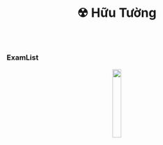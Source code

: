 <h1 align="center">☢ Hữu Tường</h1>

<br />
<h1></h1>
<h3 align="left">ExamList</h3>
 
<p align="center">
<img src="https://github.com/HunterOct/63131631-AndroidProgramming/assets/86147376/3160c9dc-367f-46ae-b102-d29d7e305fc7" width="20%">
</p>
<br />
